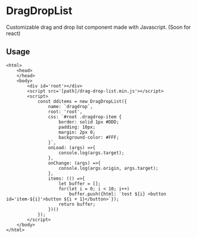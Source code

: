 # DragDropList
Customizable drag and drop list component made with Javascript. (Soon for react)
## Usage
    <html>
    	<head>
    	</head>
    	<body>
    		<div id='root'></div>
    		<script src='[path]/drag-drop-list.min.js'></script>
    		<script>
    			const dditems = new DragDropList({
    				name: `dragdrop`,
    				root: 'root',
    				css: `#root .dragdrop-item {
    					border: solid 1px #DDD;
    					padding: 10px;
    					margin: 2px 0;
    					background-color: #FFF;
    				}`,
    				onLoad: (args) =>{
    					console.log(args.target);
    				},
    				onChange: (args) =>{
    					console.log(args.origin, args.target);
    				},
    				items: (() =>{
    					let buffer = [];
    					for(let i = 0; i < 10; i++)
    						buffer.push({html: `test ${i} <button id='item-${i}'>button ${i + 1}</button>`});
    					return buffer;
    				})()
    			});
    		</script>
    	</body>
    </html>


